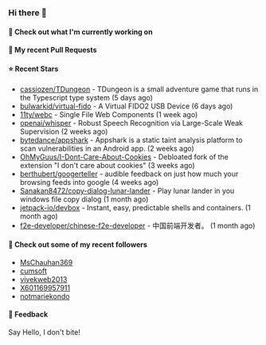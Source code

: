 ### Hi there 👋

#### 👷 Check out what I'm currently working on

#### 🔨 My recent Pull Requests


#### ⭐ Recent Stars

- [cassiozen/TDungeon](https://github.com/cassiozen/TDungeon) - TDungeon is a small adventure game that runs in the Typescript type system (5 days ago)
- [bulwarkid/virtual-fido](https://github.com/bulwarkid/virtual-fido) - A Virtual FIDO2 USB Device (6 days ago)
- [11ty/webc](https://github.com/11ty/webc) - Single File Web Components (1 week ago)
- [openai/whisper](https://github.com/openai/whisper) - Robust Speech Recognition via Large-Scale Weak Supervision (2 weeks ago)
- [bytedance/appshark](https://github.com/bytedance/appshark) - Appshark is a static taint analysis platform to scan vulnerabilities in an Android app. (2 weeks ago)
- [OhMyGuus/I-Dont-Care-About-Cookies](https://github.com/OhMyGuus/I-Dont-Care-About-Cookies) - Debloated fork of the extension &#34;I don&#39;t care about cookies&#34; (3 weeks ago)
- [berthubert/googerteller](https://github.com/berthubert/googerteller) - audible feedback on just how much your browsing feeds into google (4 weeks ago)
- [Sanakan8472/copy-dialog-lunar-lander](https://github.com/Sanakan8472/copy-dialog-lunar-lander) - Play lunar lander in you windows file copy dialog (1 month ago)
- [jetpack-io/devbox](https://github.com/jetpack-io/devbox) - Instant, easy, predictable shells and containers. (1 month ago)
- [f2e-developer/chinese-f2e-developer](https://github.com/f2e-developer/chinese-f2e-developer) - 中国前端开发者。 (1 month ago)

#### 👯 Check out some of my recent followers

- [MsChauhan369](https://github.com/MsChauhan369)
- [cumsoft](https://github.com/cumsoft)
- [vivekweb2013](https://github.com/vivekweb2013)
- [X601169957911](https://github.com/X601169957911)
- [notmariekondo](https://github.com/notmariekondo)

#### 💬 Feedback

Say Hello, I don't bite!